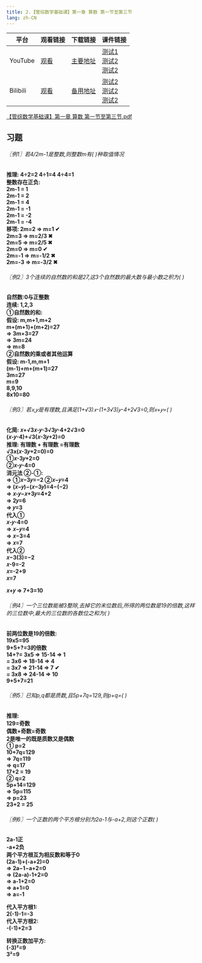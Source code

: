 ```yaml
---
title: 2.【管综数学基础课】第一章 算数 第一节至第三节
lang: zh-CN
---
```


| 平台       | 观看链接   | 下载链接     | 课件链接         |
|----------|--------|----------|--------------|
| YouTube  | [观看]() | [主要地址]() | [测试1]()<br/>[测试2]()<br/>[测试2]()  |
| Bilibili | [观看]() | [备用地址]() | [测试2]()<br/>[测试2]()<br/>[测试2]()      |

[【管综数学基础课】第一章 算数 第一节至第三节.pdf](..%2F..%2Fpublic%2Fmath%2F1.%E6%95%B0%E5%AD%A6-%E5%9F%BA%E7%A1%80%E7%9F%A5%E8%AF%86%2F2.%E3%80%90%E7%AE%A1%E7%BB%BC%E6%95%B0%E5%AD%A6%E5%9F%BA%E7%A1%80%E8%AF%BE%E3%80%91%E7%AC%AC%E4%B8%80%E7%AB%A0%20%E7%AE%97%E6%95%B0%20%E7%AC%AC%E4%B8%80%E8%8A%82%E8%87%B3%E7%AC%AC%E4%B8%89%E8%8A%82%2F%E3%80%90%E7%AE%A1%E7%BB%BC%E6%95%B0%E5%AD%A6%E5%9F%BA%E7%A1%80%E8%AF%BE%E3%80%91%E7%AC%AC%E4%B8%80%E7%AB%A0%20%E7%AE%97%E6%95%B0%20%E7%AC%AC%E4%B8%80%E8%8A%82%E8%87%B3%E7%AC%AC%E4%B8%89%E8%8A%82.pdf)

## 习题
<div style="font-weight: bold;">

###### 〖例1〗若4/2m-1是整数,则整数m有( )种取值情况
推理: 4÷2=2  4÷1=4  4÷4=1  
整数存在正负:   
2m-1 = 1    
2m-1 = 2    
2m-1 = 4  
2m-1 = -1  
2m-1 = -2  
2m-1 = -4  
移项: 2m=2 => m=1  ✔︎  
2m=3 => m=2/3 ✖︎  
2m=5 => m=2/5 ✖︎  
2m=0 => m=0 ✔︎  
2m=-1 => m=-1/2 ✖︎  
2m=-3 => m=-3/2 ✖︎  


###### 〖例2〗3个连续的自然数的和是27,这3个自然数的最大数与最小数之积为( )
自然数:0与正整数  
连续: 1,2,3  
①自然数的和:  
假设: m,m+1,m+2  
m+(m+1)+(m+2)=27  
=> 3m+3=27  
=> 3m=24  
=> m=8  
②自然数的乘或者其他运算  
假设: m-1,m,m+1  
(m-1)+m+(m+1)=27  
3m=27  
m=9  
8,9,10  
8x10=80   


###### 〖例3〗若𝑥,𝑦是有理数,且满足(1+√3)𝑥-(1+3√3)𝑦-4+2√3=0,则𝑥+𝑦=( )
化简: 𝑥+√3𝑥-𝑦-3√3𝑦-4+2√3=0  
(𝑥-𝑦-4)+√3(𝑥-3𝑦+2)=0  
推理: 有理数 + 有理数 =有理数  
√3x(𝑥-3𝑦+2=0)=0  
①𝑥-3𝑦+2=0  
②𝑥-𝑦-4=0  
消元法 ②-①:  
=> ①𝑥−3𝑦=−2 ②𝑥−𝑦=4  
=> (𝑥−𝑦)−(𝑥−3𝑦)=4−(−2)  
=> 𝑥-𝑦−𝑥+3𝑦=4+2  
=> 2𝑦=6  
=> 𝑦=3  
代入①  
𝑥-𝑦-4=0  
=> 𝑥−𝑦=4  
=> 𝑥−3=4  
=> 𝑥=7  
代入②  
𝑥−3(3)=−2  
𝑥-9=-2  
𝑥=-2+9  
𝑥=7  

𝑥+𝑦 => 7+3=10

###### 〖例4〗一个三位数能被3整除,去掉它的末位数后,所得的两位数是19的倍数,这样的三位数中,最大的三位数的各数位之和为( )
前两位数是19的倍数:  
19x5=95  
9+5+?=3的倍数       
14+?= 3x5 => 15-14 => 1  
= 3x6 => 18-14 => 4  
= 3x7 => 21-14 => 7 ✔︎  
= 3x8 => 24-14 => 10  
9+5+7=21  


###### 〖例5〗已知p,q都是质数,且5p+7q=129,则p+q=( )
推理:  
129=奇数  
偶数+奇数=奇数  
2是唯一的既是质数又是偶数  
① p=2  
10+7q=129  
=> 7q=119  
=> q=17  
17+2 = 19  
② q=2  
5p+14=129  
=> 5p=115  
=> p=23  
23+2 = 25  

###### 〖例6〗一个正数的两个平方根分别为2a-1与-a+2,则这个正数(  )
2a-1正  
-a+2负  
两个平方根互为相反数和等于0  
(2a-1)+(-a+2)=0  
=> 2a−1−a+2=0  
=> (2a-a)-1+2=0  
=> a-1+2=0  
=> a+1=0  
=> a=-1  

代入平方根1:  
2(-1)-1=-3  
代入平方根2:  
-(-1)+2=3  

转换正数加平方:  
(-3)²=9  
3²=9  




</div>



